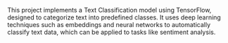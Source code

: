 This project implements a Text Classification model using TensorFlow, designed to categorize text into predefined classes. It uses deep learning techniques such as embeddings and neural networks to automatically classify text data, which can be applied to tasks like sentiment analysis.
